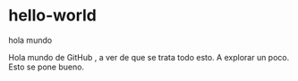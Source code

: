 # hello-world
hola mundo


Hola mundo de GitHub , a ver de que se trata todo esto. A explorar un poco.
Esto se pone bueno.
